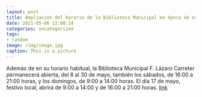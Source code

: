 ```yaml
---
layout: post
title: Ampliación del horario de la Biblioteca Municipal en época de exámenes
date: 2021-05-06 12:00:14
categories: uncategorized
tags:
- random
image: /img/image.jpg
caption: This is a picture
---
```

Además de en su horario habitual, la Biblioteca Municipal F. Lázaro Carreter permanecerá abierta, del 8 al 30 de mayo, también los sábados, de 16:00 a 21:00 horas, y los domingos, de 9:00 a 14:00 horas. El día 17 de mayo, festivo local, abrirá de 9:00 a 14:00 y de 16:00 a 21:00 horas.  [link](https://www.ayto-villacanada.es/tu-ayuntamiento/ampliacion-del-horario-de-la-biblioteca-municipal-en-epoca-de-examenes/)
